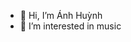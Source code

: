 - 👋 Hi, I’m Ánh Huỳnh
- 👀 I’m interested in music

<!---
ahuynh359/ahuynh359 is a ✨ special ✨ repository because its `README.md` (this file) appears on your GitHub profile.
You can click the Preview link to take a look at your changes.
--->
